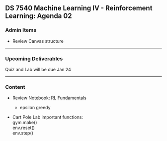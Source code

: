 ## DS 7540 Machine Learning IV - Reinforcement Learning: Agenda 02



### Admin Items

- Review Canvas structure

---

### Upcoming Deliverables

Quiz and Lab will be due Jan 24

---

### Content

- Review Notebook: RL Fundamentals
  - epsilon greedy

- Cart Pole Lab
  important functions:  
  gym.make()  
  env.reset()  
  env.step()
